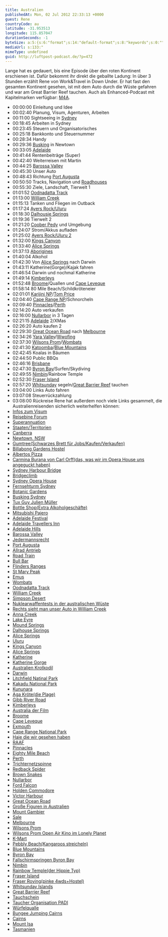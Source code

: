 ```yaml
---
title: Australien
publishedAt: Mon, 02 Jul 2012 22:33:13 +0000
guest: Rene
countryCode: au
latitude: -31.953513
longitude: 115.857047
durationSeconds: -1
byteSize: a:5:{s:6:"format";s:14:"default-format";s:8:"keywords";s:0:"";s:6:"author";s:0:"";s:6:"length";s:7:"3:09:30";s:8:"explicit";s:0:"";}";
mediaUrl: s:133:"
mimeType: undefined
guid: http://luftpost-podcast.de/?p=472
---
```


Lange hat es gedauert, bis eine Episode über den roten Kontinent erschienen ist. Dafür bekommt ihr direkt die geballte Ladung: In über 3 Stunden erzählt Rene von Work&Travel in Down Under. Er hat fast den gesamten Kontinent gesehen, ist mit dem Auto durch die Wüste gefahren und war am Great Barrier Reef tauchen. Auch als Enhanced-Podcast mit Kapitelmarken verfügbar: [M4A](http://luftpost-podcast.de/media/luftpost29-australien.m4a). 
* 00:00:00 Einleitung und Idee
* 00:02:40 Planung, Visum, Agenturen, Arbeiten
* 00:11:00 Sightseeing in [Sydney](http://de.wikipedia.org/wiki/Sydney)
* 00:18:45 Arbeiten in Sydney
* 00:23:45 Steuern und Organisatorisches
* 00:25:18 Bankkonto und Steuernummer
* 00:28:34 Handy
* 00:29:36 [Busking](http://www.buskerworld.com) in Newtown
* 00:33:05 [Adelaide](http://de.wikipedia.org/wiki/Adelaide)
* 00:41:44 Rentenbeiträge (Super)
* 00:42:40 Weiterreisen mit Martin
* 00:44:25 [Barossa Valley](http://de.wikipedia.org/wiki/Barossa%5FValley)
* 00:45:30 Unser Auto
* 00:48:43 Richtung [Port Augusta](http://de.wikipedia.org/wiki/Port%5FAugusta)
* 00:50:50 Tracks, Navigation und [Roadhouses](http://de.wikipedia.org/wiki/Roadhouse)
* 00:55:30 Ziele, Landschaft, Tierwelt 1
* 01:01:52 [Oodnadatta Track](http://de.wikipedia.org/wiki/Oodnadatta%5FTrack)
* 01:13:00 [William Creek](http://de.wikipedia.org/wiki/William%5FCreek)
* 01:15:13 Tanken und Fliegen im Outback
* 01:17:24 [Ayers Rock/Uluru](http://de.wikipedia.org/wiki/Uluṟu)
* 01:18:30 [Dalhousie Springs](http://de.wikipedia.org/wiki/Dalhousie%5FSprings)
* 01:19:36 Tierwelt 2
* 01:21:20 [Coober Pedy](http://de.wikipedia.org/wiki/Coober%5FPedy) und Umgebung
* 01:24:07 Strom/Akkus aufladen
* 01:25:02 [Ayers Rock/Uluru 2](http://de.wikipedia.org/wiki/Uluṟu)
* 01:32:00 [Kings Canyon](http://de.wikipedia.org/wiki/Kings%5FCanyon%5F%28Australien%29)
* 01:33:40 [Alice Springs](http://de.wikipedia.org/wiki/Alice%5FSprings)
* 01:37:13 [Aborigines](http://de.wikipedia.org/wiki/Aborigines)
* 01:40:04 Alkohol
* 01:42:30 Von [Alice Springs](http://de.wikipedia.org/wiki/Alice%5FSprings) nach Darwin
* 01:43:11 Katherine(Gorge)/Kajak fahren
* 01:46:54 Darwin und nochmal Katherine
* 01:49:14 [Kimberleys](http://de.wikipedia.org/wiki/Kimberleys)
* 01:52:48 [Broome](http://de.wikipedia.org/wiki/Broome)/Quallen und [Cape Leveque](http://de.wikipedia.org/wiki/Cape%5FLeveque)
* 01:58:14 80 Mile Beach/Schildkröteneier
* 02:01:01 [Karijini NP](http://de.wikipedia.org/wiki/Karijini-Nationalpark)/[Tom Price](http://de.wikipedia.org/wiki/Tom%5FPrice%5F%28Australien%29)
* 02:04:40 [Cape Range NP](http://de.wikipedia.org/wiki/Cape-Range-Nationalpark)/Schnorcheln
* 02:09:40 [Pinnacles](http://de.wikipedia.org/wiki/Pinnacles)/[Perth](http://de.wikipedia.org/wiki/Perth)
* 02:14:20 Auto verkaufen
* 02:16:00 [Nullarbor](http://de.wikipedia.org/wiki/Nullarbor-Wüste) in 3 Tagen
* 02:21:15 [Adelaide](http://de.wikipedia.org/wiki/Adelaide) 2/XMas
* 02:26:20 Auto kaufen 2
* 02:29:30 [Great Ocean Road](http://de.wikipedia.org/wiki/Great%5FOcean%5FRoad) nach [Melbourne](http://de.wikipedia.org/wiki/Melbourne)
* 02:34:26 [Yara Valle](http://en.wikipedia.org/wiki/Yarra%5FValley)y/[Wwofing](http://www.wwoof.org)
* 02:37:30 [Wilsons Prom](http://de.wikipedia.org/wiki/Wilsons%5FPromontory)/[Wombats](http://de.wikipedia.org/wiki/Wombat)
* 02:41:30 [Katoomba](http://de.wikipedia.org/wiki/Katoomba)/[Blue Mountains](http://de.wikipedia.org/wiki/Blue%5FMountains%5F%28Australien%29)
* 02:42:45 Koalas in Bäumen
* 02:44:50 Public BBQs
* 02:46:16 [Brisbane](http://de.wikipedia.org/wiki/Brisbane)
* 02:47:30 [Byron Bay](http://de.wikipedia.org/wiki/Byron%5FBay)/Surfen/Skydiving
* 02:49:55 [Nimbin](http://de.wikipedia.org/wiki/Nimbin)/Rainbow Temple
* 02:52:30 [Fraser Island](http://de.wikipedia.org/wiki/Fraser%5FIsland)
* 02:57:20 [Whitsunday](http://de.wikipedia.org/wiki/Whitsunday%5FIslands) segeln/[Great Barrier Reef](http://de.wikipedia.org/wiki/Great%5FBarrier%5FReef) tauchen
* 03:04:00 Links Auto fahren
* 03:07:08 Steuerrückzahlung
* 03:08:00 Rückreise
Rene hat außerdem noch viele Links gesammelt, die Australienreisenden sicherlich weiterhelfen können:
* [Infos zum Visum](http://www.reisebine.de/working-holiday/workandtravel-visum.asp)
* [Reisebine Forum](http://www.reisebine.de/)
* [Superannuation](http://en.wikipedia.org/wiki/Superannuation%5Fin%5FAustralia)
* [Staaten/Territorien](https://de.wikipedia.org/wiki/Staaten%5Fund%5FTerritorien%5FAustraliens)
* [Canberra](https://de.wikipedia.org/wiki/Canberra)
* [Newtown, NSW](https://en.wikipedia.org/wiki/Newtown,%5FNew%5FSouth%5FWales)
* [Gumtree(Schwarzes Brett für Jobs/Kaufen/Verkaufen)](http://gumtree.com.au)
* [Billabong Gardens Hostel](http://www.billabonggardens.com.au/)
* [Albertos Pizza](http://albertospizza.com.au/)
* [Carmina Burana von Carl Orff(das, was wir im Opera House uns angeguckt haben)](http://www.youtube.com/watch?v=QEllLECo4OM)
* [Sydney Harbour Bridge](https://de.wikipedia.org/wiki/Sydney%5FHarbour%5FBridge)
* [Bridgeclimb](http://www.bridgeclimb.com/)
* [Sydney Opera House](https://de.wikipedia.org/wiki/Sydney%5FOpera%5FHouse)
* [Fernsehturm Sydney](https://de.wikipedia.org/wiki/Sydney%5FTower)
* [Botanic Gardens](https://de.wikipedia.org/wiki/Royal%5FBotanic%5FGardens%5F%28Sydney%29)
* [Busking Sydney](http://www.cityofsydney.nsw.gov.au/business/approvalspermitsandnotifications/busking.asp)
* [Tux Guy Julien Müller](http://www.tuxguy.info/)
* [Bottle Shop(Extra Alkoholgeschäfte)](https://en.wikipedia.org/wiki/Liquor%5Fstore)
* [Mitsubishi Pajero](https://de.wikipedia.org/wiki/Mitsubishi%5FPajero)
* [Adelaide Festival](http://www.adelaidefestival.com.au/)
* [Adelaide Travellers Inn](http://www.adelaidebackpackers.com.au/)
* [Adelaide Hills](https://de.wikipedia.org/wiki/Adelaide%5FHills)
* [Barossa Valley](https://de.wikipedia.org/wiki/Barossa%5FValley)
* [Jedermannsrecht](https://de.wikipedia.org/wiki/Jedermannsrecht)
* [Port Augusta](https://de.wikipedia.org/wiki/Port%5FAugusta)
* [Allrad Antrieb](https://de.wikipedia.org/wiki/Allradantrieb)
* [Road Train](https://de.wikipedia.org/wiki/Road%5FTrain)
* [Bull Bar](https://de.wikipedia.org/wiki/Bullbar)
* [Flinders Ranges](https://de.wikipedia.org/wiki/Flinders%5FRanges)
* [St Mary Peak](https://en.wikipedia.org/wiki/St%5FMary%5FPeak)
* [Emus](https://de.wikipedia.org/wiki/Emus)
* [Wombats](https://de.wikipedia.org/wiki/Wombats)
* [Oodnadatta Track](https://de.wikipedia.org/wiki/Oodnadatta%5FTrack)
* [William Creek](https://de.wikipedia.org/wiki/William%5FCreek)
* [Simpson Desert](https://de.wikipedia.org/wiki/Simpsonw%C3%BCste)
* [Nuklearwaffentests in der australischen Wüste](https://de.wikipedia.org/wiki/Woomera%5FProhibited%5FArea)
* [Rechts sieht man unser Auto in William Creek](https://upload.wikimedia.org/wikipedia/commons/2/21/William%5FCreek%5FPub.jpg)
* [Anna Creek](https://de.wikipedia.org/wiki/Anna%5FCreek%5FStation)
* [Lake Eyre](https://de.wikipedia.org/wiki/Lake%5FEyre)
* [Mound Springs](http://www.environment.sa.gov.au/parks/Find%5Fa%5FPark/Browse%5Fby%5Fregion/Flinders%5FRanges%5FOutback/Wabma%5FKadarbu%5FMound%5FSprings%5FConservation%5FPark)
* [Dalhouse Springs](http://de.wikipedia.org/wiki/Dalhousie%5FSprings)
* [Alice Springs](https://de.wikipedia.org/wiki/Alice%5FSprings)
* [Uluru](https://de.wikipedia.org/wiki/Uluru)
* [Kings Canyon](https://de.wikipedia.org/wiki/Kings%5FCanyon%5F%28Australien%29)
* [Alice Springs](https://de.wikipedia.org/wiki/Alice%5FSprings)
* [Katherine](https://de.wikipedia.org/wiki/Katherine)
* [Katherine Gorge](https://de.wikipedia.org/wiki/Nitmiluk-Nationalpark)
* [Australien Krotkodil](https://de.wikipedia.org/wiki/Australien-Krokodil)
* [Darwin](https://de.wikipedia.org/wiki/Darwin%5F%28Northern%5FTerritory%29)
* [Litchfield Natinal Park](https://de.wikipedia.org/wiki/Litchfield-Nationalpark)
* [Kakadu National Park](https://de.wikipedia.org/wiki/Kakadu%5FNational%5FPark)
* [Kununara](https://de.wikipedia.org/wiki/Kununarra)
* [Aga Kröte(die Plage)](http://de.wikipedia.org/wiki/Aga-Kr%C3%B6te)
* [Gibb River Road](https://de.wikipedia.org/wiki/Gibb%5FRiver%5FRoad)
* [Kimberleys](https://de.wikipedia.org/wiki/Kimberley%5F%28Australien%29)
* [Australia der Film](https://de.wikipedia.org/wiki/Australia%5F%28Film%29)
* [Broome](https://de.wikipedia.org/wiki/Broome)
* [Cape Leveque](https://de.wikipedia.org/wiki/Cape%5FLeveque)
* [Exmouth](https://de.wikipedia.org/wiki/Exmouth%5F%28Western%5FAustralia%29)
* [Cape Range National Park](https://de.wikipedia.org/wiki/Cape-Range-Nationalpark)
* [Haie die wir gesehen haben](https://de.wikipedia.org/wiki/Schwarzspitzen-Riffhai)
* [RAAF](https://de.wikipedia.org/wiki/Royal%5FAustralian%5FAir%5FForce)
* [Pinnacles](https://de.wikipedia.org/wiki/Nambung-Nationalpark)
* [Eighty Mile Beach](https://en.wikipedia.org/wiki/Eighty%5FMile%5FBeach)
* [Perth](https://de.wikipedia.org/wiki/Perth)
* [Trichternetzspinne](https://de.wikipedia.org/wiki/Sydney-Trichternetzspinne)
* [Redback Spider](https://de.wikipedia.org/wiki/Rotr%C3%BCckenspinne)
* [Brown Snakes](http://de.wikipedia.org/wiki/Braunschlangen)
* [Nullarbor](https://de.wikipedia.org/wiki/Nullarbor-W%C3%BCste)
* [Ford Falcon](https://de.wikipedia.org/wiki/Ford%5FFalcon)
* [Holden Commodore](https://de.wikipedia.org/wiki/Holden%5FCommodore)
* [Victor Harbour](https://de.wikipedia.org/wiki/Victor%5FHarbor)
* [Great Ocean Road](https://de.wikipedia.org/wiki/Great%5FOcean%5FRoad)
* [Große Figuren in Australien](http://en.wikipedia.org/wiki/Australia%27s%5Fbig%5Fthings)
* [Mount Gambier](https://de.wikipedia.org/wiki/Mount%5FGambier)
* [Sale](https://de.wikipedia.org/wiki/Sale%5F%28Victoria%29)
* [Melbourne](https://de.wikipedia.org/wiki/Melbourne)
* [Wilsons Prom](https://de.wikipedia.org/wiki/Wilsons%5FPromontory)
* [Wilsons Prom Open Air Kino im Lonely Planet](http://www.lonelyplanet.com/australia/victoria/wilsons-promontory-national-park)
* [K-Mart](https://de.wikipedia.org/wiki/Kmart)
* [Pebbly Beach(Kangaroos streicheln)](https://de.wikipedia.org/wiki/Murramarang-Nationalpark#Pebbly%5FBeach)
* [Blue Mountains](https://de.wikipedia.org/wiki/Blue%5FMountains%5F%28Australien%29)
* [Byron Bay](https://de.wikipedia.org/wiki/Byron%5FBay)
* [Fallschirmspringen Byron Bay](http://www.skydivebyronbay.com/)
* [Nimbin](https://de.wikipedia.org/wiki/Nimbin)
* [Rainbow Temple(der Hippie Typ)](http://www.rainbowtemple.us/)
* [Fraser Island](https://de.wikipedia.org/wiki/Fraser%5FIsland)
* [Fraser Roving(pinke 4wds+Hostel)](http://www.fraserroving.com.au/)
* [Whitsunday Islands](https://de.wikipedia.org/wiki/Whitsunday%5FIslands)
* [Great Barrier Reef](https://de.wikipedia.org/wiki/Great%5FBarrier%5FReef)
* [Tauchschein](http://de.wikipedia.org/wiki/Tauchschein)
* [Taucher Organisation PADI](https://de.wikipedia.org/wiki/Professional%5FAssociation%5Fof%5FDiving%5FInstructors)
* [Würfelqualle](https://de.wikipedia.org/wiki/W%C3%BCrfelquallen)
* [Bungee Jumping Cairns](http://cairns.ajhackett.com/)
* [Cairns](https://de.wikipedia.org/wiki/Cairns)
* [Mount Isa](https://de.wikipedia.org/wiki/Mount%5FIsa)
* [Tasmanien](https://de.wikipedia.org/wiki/Tasmanien)
